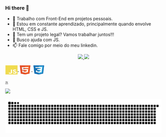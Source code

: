 ### Hi there 👋

- 🔭 Trabalho com Front-End em projetos pessoais.
- 🌱 Estou em constante aprendizado, principalmente quando envolve HTML, CSS e JS.
- 👯 Tem um projeto legal? Vamos trabalhar juntos!!!
- 🤔 Busco ajuda com JS.
- 📫 Fale comigo por meio do meu linkedin.

<div align="center">
  <a href="https://github.com/barbaragss">
  <img height="180em" src="https://github-readme-stats.vercel.app/api?username=barbaragss&show_icons=true&theme=dracula&include_all_commits=true&count_private=true"/>
  <img height="180em" src="https://github-readme-stats.vercel.app/api/top-langs/?username=barbaragss&layout=compact&langs_count=7&theme=dracula"/>
</div>
  <div style="display: inline_block"><br>
  <img align="center" alt="barbara-Js" height="30" width="40" src="https://raw.githubusercontent.com/devicons/devicon/master/icons/javascript/javascript-plain.svg">
  <img align="center" alt="barbara-HTML" height="30" width="40" src="https://raw.githubusercontent.com/devicons/devicon/master/icons/html5/html5-original.svg">
  <img align="center" alt="barbara-CSS" height="30" width="40" src="https://raw.githubusercontent.com/devicons/devicon/master/icons/css3/css3-original.svg">
</div>
 
   ~
  
 <div>
  <a href="https://www.linkedin.com/in/barbara-gabriela-573b9353/" target="_blank"><img src="https://img.shields.io/badge/-LinkedIn-%230077B5?style=for-the-      badge&logo=linkedin&logoColor=white" target="_blank"></a>
   
  ![Snake animation](https://github.com/barbaragss/barbaragss/blob/output/github-contribution-grid-snake.svg)
 </div>
